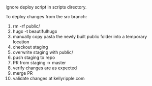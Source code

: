 Ignore deploy script in scripts directory.

To deploy changes from the src branch:

1. rm -rf public/ 
1. hugo -t beautifulhugo
1. manually copy pasta the newly built public folder into a temporary location
1. checkout staging
1. overwrite staging with public/
1. push staging to repo
1. PR from staging -> master
1. verify changes are as expected 
1. merge PR
1. validate changes at kellyripple.com